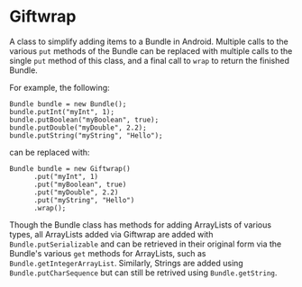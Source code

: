 # Giftwrap
A class to simplify adding items to a Bundle in Android. Multiple calls to the various `put` methods of the Bundle can be replaced with multiple calls to the single `put` method of this class, and a final call to `wrap` to return the finished Bundle.

For example, the following:
```
Bundle bundle = new Bundle();
bundle.putInt("myInt", 1);
bundle.putBoolean("myBoolean", true);
bundle.putDouble("myDouble", 2.2);
bundle.putString("myString", "Hello");
```

can be replaced with:
```
Bundle bundle = new Giftwrap()
      .put("myInt", 1)
      .put("myBoolean", true)
      .put("myDouble", 2.2)
      .put("myString", "Hello")
      .wrap();
```

Though the Bundle class has methods for adding ArrayLists of various types, all ArrayLists added via Giftwrap are added with `Bundle.putSerializable` and can be retrieved in their original form via the Bundle's various `get` methods for ArrayLists, such as `Bundle.getIntegerArrayList`. Similarly, Strings are added using ```Bundle.putCharSequence``` but can still be retrived using ```Bundle.getString```.
